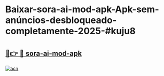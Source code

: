 # Baixar-sora-ai-mod-apk-Apk-sem-anúncios-desbloqueado-completamente-2025-#kuju8

# <h2><a href="https://ainizakaria.my?title=sora-ai-mod-apk&ref=24M">🔗👉 🔴 sora-ai-mod-apk</a></h2>

[![acn](https://github.com/user-attachments/assets/0f9c940e-d8b0-45ae-aac7-cd30a18b3e1c)](https://ainizakaria.my?title=sora-ai-mod-apk&ref=24M)


